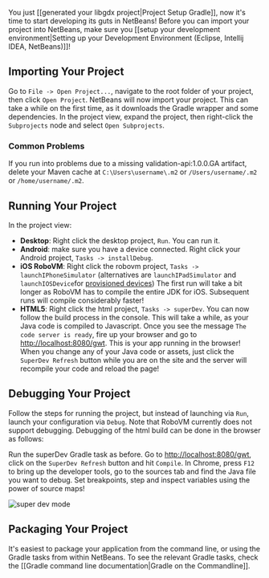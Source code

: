 You just [[generated your libgdx project|Project Setup Gradle]], now it's time to start developing its guts in NetBeans! Before you can import your project into NetBeans, make sure you [[setup your development environment|Setting up your Development Environment (Eclipse, Intellij IDEA, NetBeans)]]!

## Importing Your Project
Go to `File -> Open Project...`, navigate to the root folder of your project, then click `Open Project`. NetBeans will now import your project. This can take a while on the first time, as it downloads the Gradle wrapper and some dependencies. In the project view, expand the project, then right-click the `Subprojects` node and select `Open Subprojects`.

### Common Problems
If you run into problems due to a missing validation-api:1.0.0.GA artifact, delete your Maven cache at `C:\Users\username\.m2` or `/Users/username/.m2` or `/home/username/.m2`.

## Running Your Project
In the project view: 

  * **Desktop**: Right click the desktop project, `Run`. You can run it.
  * **Android**: make sure you have a device connected. Right click your Android project, `Tasks -> installDebug`.
  * **iOS RoboVM**: Right click the robovm project, `Tasks -> launchIPhoneSimulator` (alternatives are `launchIPadSimulator` and `launchIOSDevice`for [provisioned devices](https://developer.apple.com/library/ios/documentation/ToolsLanguages/Conceptual/YourFirstAppStoreSubmission/ProvisionYourDevicesforDevelopment/ProvisionYourDevicesforDevelopment.html))
The first run will take a bit longer as RoboVM has to compile the entire JDK for iOS. Subsequent runs will compile considerably faster!
  * **HTML5**: Right click the html project, `Tasks -> superDev`. You can now follow the build process in the console. This will take a while, as your Java code is compiled to Javascript. Once you see the message `The code server is ready`, fire up your browser and go to [http://localhost:8080/gwt](http://localhost:8080/gwt). This is your app running in the browser! When you change any of your Java code or assets, just click the `SuperDev Refresh` button while you are on the site and the server will recompile your code and reload the page!

## Debugging Your Project ##
Follow the steps for running the project, but instead of launching via `Run`, launch your configuration via `Debug`. Note that RoboVM currently does not support debugging. Debugging of the html build can be done in the browser as follows:

Run the superDev Gradle task as before. Go to [http://localhost:8080/gwt](http://localhost:8080/gwt), click on the `SuperDev Refresh` button and hit `Compile`. In Chrome, press `F12` to bring up the developer tools, go to the sources tab and find the Java file you want to debug. Set breakpoints, step and inspect variables using the power of source maps!

![super dev mode](http://libgdx.badlogicgames.com/uploads/Screen%20Shot%202014-03-23%20at%2019.11.27-BkaIpjttPQ.png)

## Packaging Your Project
It's easiest to package your application from the command line, or using the Gradle tasks from within NetBeans. To see the relevant Gradle tasks, check the [[Gradle command line documentation|Gradle on the Commandline]].